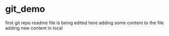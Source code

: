 # git_demo
first git repo
readme file is being edited here 
adding some content to the file 
adding new content in local 